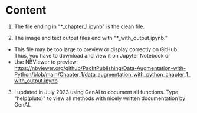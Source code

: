 # Content

1. The file ending in "*_chapter_1.ipynb" is the clean file. 

2. The image and text output files end with "*_with_output.ipynb."
  - This file may be too large to preview or display correctly on GitHub. Thus, you have to download and view it on Jupyter Notebook or
  - Use NBViewer to preview: https://nbviewer.org/github/PacktPublishing/Data-Augmentation-with-Python/blob/main/Chapter_1/data_augmentation_with_python_chapter_1_with_output.ipynb

3. I updated in July 2023 using GenAI to document all functions. Type "help(pluto)" to view all methods with nicely written documentation by GenAI.
